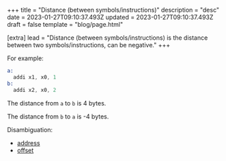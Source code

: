 +++
title = "Distance (between symbols/instructions)"
description = "desc"
date = 2023-01-27T09:10:37.493Z
updated = 2023-01-27T09:10:37.493Z
draft = false
template = "blog/page.html"

[extra]
lead = "Distance (between symbols/instructions) is the distance between two symbols/instructions, can be negative."
+++

For example:

```asm
a:
  addi x1, x0, 1
b:
  addi x2, x0, 2
```

The distance from `a` to `b` is 4 bytes.

The distance from `b` to `a` is -4 bytes.

Disambiguation:

- [address](@/concepts/address.md)
- [offset](@/concepts/offset.md)
